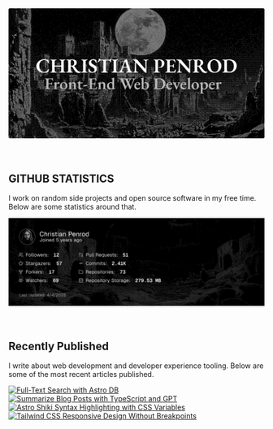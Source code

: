 
<picture>
  <source media="(prefers-color-scheme: dark)" srcset="assets/banner.dark.png?v=4afbb223-cc4e-4390-b05d-e113b334a06a" width="843px" />
  <source media="(prefers-color-scheme: light)" srcset="assets/banner.light.png?v=4afbb223-cc4e-4390-b05d-e113b334a06a" width="843px" />
  <img src="assets/banner.dark.png?v=4afbb223-cc4e-4390-b05d-e113b334a06a" alt="Banner" width="843px" />
</picture>
<br />
<br />
<br />
<h2>GITHUB STATISTICS</h2>
<p>I work on random side projects and open source software in my free time. Below are some statistics around that.</p>
<picture>
  <source media="(prefers-color-scheme: dark)" srcset="assets/statistics.dark.png?v=4afbb223-cc4e-4390-b05d-e113b334a06a" width="843px" />
  <source media="(prefers-color-scheme: light)" srcset="assets/statistics.light.png?v=4afbb223-cc4e-4390-b05d-e113b334a06a" width="843px" />
  <img src="assets/statistics.dark.png?v=4afbb223-cc4e-4390-b05d-e113b334a06a" alt="Github Statistics" width="843px" />
</picture>
<br />
<br />
<br />
<h2>Recently Published</h2>
<p>I write about web development and developer experience tooling. Below are some of the most recent articles published.</p>
<a href="https://christianpenrod.com/blog/full-text-search-with-astro-db"><img src="https://christianpenrod.com/blog/full-text-search-with-astro-db.png?v=4afbb223-cc4e-4390-b05d-e113b334a06a" alt="Full-Text Search with Astro DB" width="421px" /></a>
<a href="https://christianpenrod.com/blog/summarize-blog-posts-with-typescript-and-gpt"><img src="https://christianpenrod.com/blog/summarize-blog-posts-with-typescript-and-gpt.png?v=4afbb223-cc4e-4390-b05d-e113b334a06a" alt="Summarize Blog Posts with TypeScript and GPT" width="421px" /></a>
<a href="https://christianpenrod.com/blog/astro-shiki-syntax-highlighting-with-css-variables"><img src="https://christianpenrod.com/blog/astro-shiki-syntax-highlighting-with-css-variables.png?v=4afbb223-cc4e-4390-b05d-e113b334a06a" alt="Astro Shiki Syntax Highlighting with CSS Variables" width="421px" /></a>
<a href="https://christianpenrod.com/blog/tailwindcss-responsive-design-without-breakpoints"><img src="https://christianpenrod.com/blog/tailwindcss-responsive-design-without-breakpoints.png?v=4afbb223-cc4e-4390-b05d-e113b334a06a" alt="Tailwind CSS Responsive Design Without Breakpoints" width="421px" /></a>
